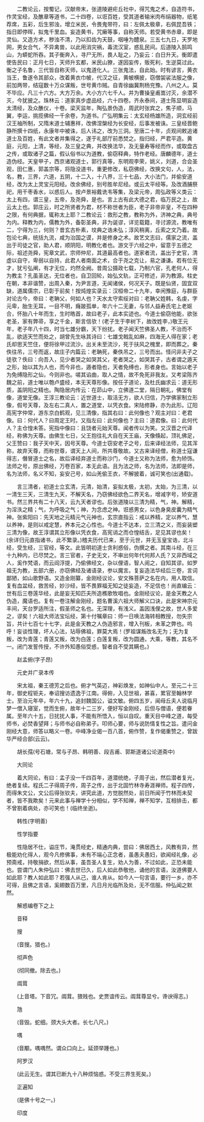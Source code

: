 <!-- { "loadSidebar": true } -->
　　二教论云，按蜀记，汉献帝末，张道陵避疟丘社中，得咒鬼之术，自造符书，作灵宝经，及醮章等道书，二十四卷，以诳百姓，受其道者输米肉布绢器物，纸笔荐席，五彩，后生邪浊，增立米民，令畏鬼带符，曰：左佩太极章，右佩昆吾铁；指日即停晖，拟鬼千里血。妄造黄书，咒癞等事，自称天师。若受黄书赤章，即是灵仙。又造方术，秽浊不清，乃以扣齿为天鼓，咽唾为醴泉。三五七九日，天罗地网，男女合气，不异禽兽，以此用消灾祸，毒流汉室，惑乱民间。后道陵入鹄鸣山，为蟒蛇所吞。其子衡奔入，寻尸无所，畏人耻之，乃妄云：白日升天。衡即遣使告民曰：正月七日，天师升玄都，米民山獠，遂因妄传，贩死利，生逆莫过此。衡之子名鲁，三代皆自称天师，以鬼道化人。三张鬼法，自此始。时有谚言，黄衣当王，鲁遂令其部众，改着黄衣巾帔，代汉之征，黄帔横披，窃僧袈裟法服之像，前加两带，结寇数十万众谋叛，世号黄巾贼。自青徐幽冀荆杨兖豫。八州之人。莫不毕应。凡三十六方。大方万余。大小方六七千人。并为曹操皇甫嵩讨灭，余潜不灭，今犹披之。珠林云：道家真步虚品经，六十四卷。齐永泰间，道士陈显明妄造太清经，及众醮仪，十卷。梁天监年，陶弘景伪造，周武时张宾之，焦子顺，马翼，李运，挑揽佛经一千余卷，为道书。广弘明集云：太玄经杨雄所造，洞玄经前汉王袖所制，又隋末道士辅惠祥，改佛涅槃经为长安经，后事发被诛。三皇经晋鲍静所撰十四纸，永康年中被诛，后人讳之，改为三洞。至唐二十年，贞观间敕追诸道士及百姓，有此文者并集得之，遂于礼部厅前悉焚之。指归经，严君平造。黄庭，元阳，上清，等经，及三皇之典，并改换法华，及无量寿等经而作，或取盘古之传，或取诸子之篇，假认俗书以为道教，偷窃释典，特作老经。唐麟德年，道士造伪经。天皇甲子，西京诸观道士，郭行真等，东明观李荣，姚义，刘道，合会圣观，田仁惠，郭盖宗等，将隐没道书，重更修改，私窃佛经，改换文句，人，法，名，教，三界，六道，五阴，十二入，十八界，三十七品，大小法门，并偷安道经，改为太上灵宝元阳经。改余佛经，别号胜牟尼经。或云太平经等。及改酒脯祭祀，用干枣香水，以惑后人。按卢景裕戴诜韦等集，及梁元帝，周弘政等义类云：太上有四，谓三皇，五帝，及尧舜，是也。言上古有此大德之君，临万民之上，故云太上也。郭庄云，时之所贤者为君，材不称世者为臣，老子非帝非皇，不在四种之限，有何典据，辄称太上耶？二教论云：救形之教，教称为外，济神之典，典号为内。释教为内，儒教为外，备彰圣典，非为诞谬，详览载籍，寻讨源流，教唯有二，宁得为三，何则？昔玄古朴素，坟典之诰未弘；淳风稍离，丘索之文乃着。故包论七典，统括九流，咸为治国之谟，并是修身之术。故艺文志曰，儒家之流，盖出于司徒之官，助人君，顺阴阳，明教化者也。游文于六经之中，留意于五德之际，祖述尧舜，宪章文武，宗师仲尼，其道最高者也。道家者流，盖出于史官，清虚以自守，卑弱以自持，此君人者南面之术，合于尧之克让，易之谦谦。若有位无才，犹亏弘阐，有才无位，灼然全阙。昔周公摄政七载，乃制六官，孔老何人，得为教主？孔虽圣达，无位者也，自卫回轮，始弘文轨，正可修述，非为教源。柱史在朝，本非谐赞，出周入秦，为尹言道，无闻诸侯，何况天子。既是仙贤，固宜双缺，道属儒宗，已彰于前矣！按炖煌实录云：汉桓帝二十九年，幸闲豫庭，与群臣对论古今，帝曰：老聃父，何如人也？天水太守索绥对曰：老聃父姓韩，名虔，字元卑，胎生无耳，一目不明，癃跛孤单，年六十二无妻，与邻人益寿氏宅上老妪合，怀胎八十年而生，生时皓首，故曰老子，此本实迹也。今道士偷窃他能，欲张老圣，家有弊帚，享之千金，斯言信欤！(老子生于李树下，故改姓李，)敬王元年，老子年八十四，时当七雄分霸，天下纷扰。老子闻天竺佛圣人教，不治而不乱，欲适天竺而处之，胡曾先生咏其诗曰：七雄戈戟乱如麻，四海无人得在家；老氏却思天竺住，便将徐甲过流沙。出关未至流沙，死于扶风之槐里，即而葬之。秦佚往吊，三号而返，故庄子内篇云：老聃死，秦佚吊之，三号而出。怪问非夫子之徒欤？佚曰：向吾入，见少者哭之如哭其父，老者哭之，如哭其子，古者谓之遁天之形，始以其为人也，而今非也，遁者隐也，天者免缚也，形者身也。言始以老子为免缚隐形之仙，今则非也。嗟其谄曲，取人之情，故不免死非我友。又考梁陈齐魏之前，道士唯以匏卢盛经，本无天尊形像。按任子道论，及杜氏幽求云：道无形质，盖阴阳之精也。陶隐居内传云：在茆山中，立佛道二堂，隔日朝礼，佛堂有像，道堂无像。王淳三教论云：近世道士，取活无方，欲人归信，乃学佛家制立形像，假号天尊，及左右二真人，置之道堂，以凭衣食。宋陆修静，亦为此形。辽阳高宪字仲常，游东京白鹤观，见三清像，指其右曰：此何像也？观主对曰：老君像。曰：何代人？曰周定王时。又指左曰：此何像也？主曰：道君像。曰：此何代人？主仓惶未答。宪指中像曰：且饶者元始天尊。闻者传以为笑。又汉晋之代译经，称佛为天尊。由佛生七日，父王抱往礼大自在天王庙，天像倏起，顶礼佛足，父王赞曰：我子天中天，因号天尊。今道士窃安老子之号，后来译经法师，见其浑称，故弃天尊，而称世尊，谓天上人间，所共尊敬故。又古来译经僧，称道士寇谦得志，僭冒道士之名，故后译经弃道士而称沙门，今道士又称为法师，愈为矫饰。法师之号，原出佛经，万卷百家，本无此语。且为法之师，名为法师，法即是师，名为法师，名义不知，妄安己号，如山羌偷王衣，不解披着，诚可笑也(出通载)。

　　言三清者，初道士立玄清，元清，始清，妄拟太极，太初，太始，为三清，以一清生三天，三清生九天，不解天名，乃窃佛经欲色二界天名，增减字号，矫安道书。然三界共有二十八天，云九天者谬也。后张道陵以三清为精，气，神。解精，为淫泆之精；气，为呼吸之气；神，为念虑之神。诳惑男女，以色身臭皮囊为精气神。张紫阳曰：先天地之元精元气元神也，玄宗直指云：戒以养精，定以养气，慧以养神，是则以戒定慧，养本元之心性也。今道士不达本，立三清之义，而妄装塑三清为像，故王淳谓其立形像以凭衣食，高宪诮之而仓惶结舌，足见其谬也矣！(余详归元直指诸书，此不繁录。)稽夫历代已来，至于元世，并无玉皇宝诰，北斗经，受生经，三官经，等文。此皆明初道士贪利惑俗，伪撰之者。其南斗经，在三十九种内，已尽焚之。言三官者，子史无文，不审出何年代何邦人氏？又非西域之人，奚作梵语，而云阎浮提，乃偷佛经文，杂以俚语，智人阅之，自知其谬。如罗祖无为教，五部六册，亦窃佛经及诸语录，参以魔言。复妄造法华经后三卷，言词鄙陋，如山歌野语。又造金刚纂，金刚经议论，安文殊菩萨之名在内，用人取信。复有血盆经，救苦经，妙沙经，皆不畏罪福无知之徒妄造，不足信也！尚直编云：世有后三卷莲华经，此是妄无知匹夫所造樵歌牧唱也。金刚经议论，是金天教之人伪造，魔语也。复有一卷注解金刚经，题名曹溪六祖大师解义口诀，此是宋神宗元丰间，天台罗适所注，假圣师之名也。无深理，有浅义。盖因浅俚之故，世人多爱之，谬矣！六祖大师法宝坛经，第十付嘱章曰：师一日唤法海转相教授，勿失宗旨，共计七百七十七字，此是金天教之人伪造邪言，增入刊板，未革之弊也。呜呼！妄谈性理，坏人心法，玷辱佛祖，罪莫大焉！(罗祖谋叛改名无为；无为复叛，改为青莲；青莲又叛，改为白莲；白莲复叛，改为圆通，大乘，等教，其名不一。闭门发誓传授，不许外知愚俗受惑，智者自不受其瞒也。)

　　赵孟俯(字子昂)

　　元史并广录本传

　　宋太祖，秦王德芳之后也。俯才气英迈，神彩焕发，如神仙中人。至元二十三年，御史程钜夫，奉诏搜访遗逸于江南。得俯，入见世祖，甚喜，累官至翰林学士。至治元年卒，年六十九，追封魏国公，谥文敏。俯四五岁，闻母丘夫人说临月梦一僧入寝室，觉而生俯，故年十二三岁，便好写金刚经，后但与僧语，便若眷属。至年六十五，日扰扰人事，不能有所悟入，恒以自叹。重天目中峰之道，每受师书，必焚香望拜；与师书必自称弟子。叩师心要，师与说防情复性之旨。遣问金刚经大意，师答以略义一卷。中峰净业偈一百八首，俯作赞，复作偈重赞之，曾跋华严经合部(云云)。

　　胡长孺(号石塘，常与子昂、韩明善、段吉甫、郭斯道诸公论道斋中)

　　大同论

　　着大同论，有曰：孟子没一千四百年，道潜统绝，子周子出，然后潜者复光，绝者复续。程氏二子得周子传，周子之传，出于北固竹林寺寿涯禅师。程子四传，而得朱文公，文公后得张钦夫，讲究此道，方觉脱然处，前日所闻于竹林而未契者，皆不我欺矣！元来此事与禅学十分相似，学不知禅，禅不知学，互相排击，都不曾劄着病处，亦可笑也！(临终坐逝)。

　　韩性(字明善)

　　性学指要

　　性隐居不仕，谥庄节，淹贯经史，精通内典，尝曰：佛居西土，风教有异，然极能劝化得人，观今凡修佛事，未有不端心正念者，虽愚夫愚妇，欲闻经礼像，必预斋戒，持敬捐欲，然后从事，虽吾圣人复生，劝人为善，不过如此，正恐未能也。尝谓门人朱仲弘曰：佛去世已久，后人如此恭敬他，诵他的言语，汝道佛要人如此耶？教人如此耶？若强人从己，谁人肯从。如今人一句言语，要行一乡，亦不可得，且佛之言语，奚翅数百万里，凡日月光临所及处，无不信服。仲弘闻之默然。

　　解惑编卷下之上

　　音释

　　搜

　　(音搜。猎也。)

　　彻声色

　　(彻同撤。除去也。)

　　阘茸

　　(上音塔。下音冗。阘茸。猥贱也。史贾谊传云。阘茸尊显兮。谗谀得志。)

　　虺

　　(音毁。蛇细。颈大头大者。长七八尺。)

　　喁

　　(音颙。喁喁然。谓众口向上。延颈举踵也。)

　　阿罗汉

　　(此云无生。谓其已断九十八种烦恼惑。不受三界生死矣。)

　　正遍知

　　(是佛十号之一。)

　　印度

